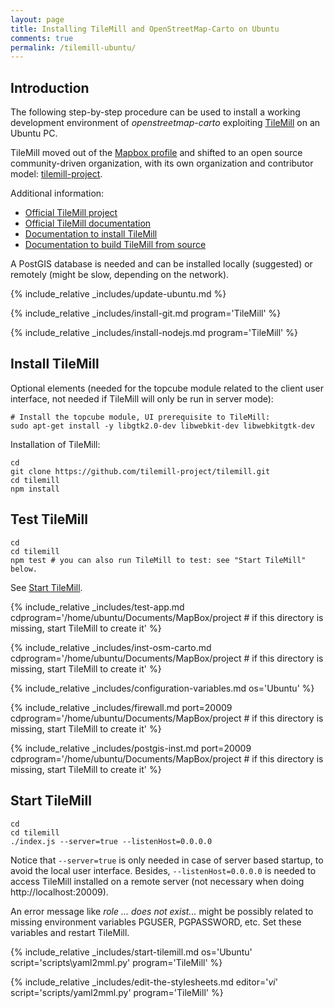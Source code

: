 ```yaml
---
layout: page
title: Installing TileMill and OpenStreetMap-Carto on Ubuntu
comments: true
permalink: /tilemill-ubuntu/
---
```


## Introduction

The following step-by-step procedure can be used to install a working development environment of *openstreetmap-carto* exploiting [TileMill](http://wiki.openstreetmap.org/wiki/TileMill) on an Ubuntu PC.

TileMill moved out of the [Mapbox profile](https://www.mapbox.com/help/osm-and-mapbox/) and shifted to an open source community-driven organization, with its own organization and contributor model: [tilemill-project](https://github.com/tilemill-project/tilemill).

Additional information:

* [Official TileMill project](https://github.com/tilemill-project/tilemill)
* [Official TileMill documentation](http://tilemill-project.github.io/tilemill/docs/manual/)
* [Documentation to install TileMill](http://tilemill-project.github.io/tilemill/docs/source/)
* [Documentation to build TileMill from source](http://tilemill-project.github.io/tilemill/docs/source/)

A PostGIS database is needed and can be installed locally (suggested) or remotely (might be slow, depending on the network).

{% include_relative _includes/update-ubuntu.md %}

{% include_relative _includes/install-git.md program='TileMill' %}

{% include_relative _includes/install-nodejs.md program='TileMill' %}

## Install TileMill

Optional elements (needed for the topcube module related to the client user interface, not needed if TileMill will only be run in server mode):

    # Install the topcube module, UI prerequisite to TileMill:
    sudo apt-get install -y libgtk2.0-dev libwebkit-dev libwebkitgtk-dev

Installation of TileMill:

    cd
    git clone https://github.com/tilemill-project/tilemill.git
    cd tilemill
    npm install

## Test TileMill

```
cd
cd tilemill
npm test # you can also run TileMill to test: see "Start TileMill" below.
```
    
See [Start TileMill](#start-tilemill).

{% include_relative _includes/test-app.md cdprogram='/home/ubuntu/Documents/MapBox/project # if this directory is missing, start TileMill to create it' %}

{% include_relative _includes/inst-osm-carto.md cdprogram='/home/ubuntu/Documents/MapBox/project # if this directory is missing, start TileMill to create it' %}

{% include_relative _includes/configuration-variables.md os='Ubuntu' %}

{% include_relative _includes/firewall.md port=20009 cdprogram='/home/ubuntu/Documents/MapBox/project # if this directory is missing, start TileMill to create it' %}

{% include_relative _includes/postgis-inst.md port=20009 cdprogram='/home/ubuntu/Documents/MapBox/project # if this directory is missing, start TileMill to create it' %}

## Start TileMill

    cd
    cd tilemill
    ./index.js --server=true --listenHost=0.0.0.0

Notice that `--server=true` is only needed in case of server based startup, to avoid the local user interface. Besides, `--listenHost=0.0.0.0` is needed to access TileMill installed on a remote server (not necessary when doing http://localhost:20009).

An error message like *role ... does not exist...* might be possibly related to missing environment variables PGUSER, PGPASSWORD, etc. Set these variables and restart TileMill.

{% include_relative _includes/start-tilemill.md os='Ubuntu' script='scripts\yaml2mml.py' program='TileMill' %}

{% include_relative _includes/edit-the-stylesheets.md editor='*vi*' script='scripts/yaml2mml.py' program='TileMill' %}
